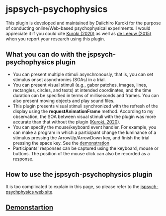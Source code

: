 # jspsych-psychophysics

This plugin is developed and maintained by Daiichiro Kuroki for the purpose of conducting online/Web-based psychophysical experiments. I would appreciate it if you could cite [Kuroki (2020)](https://rdcu.be/b5Nie) as well as [de Leeuw (2015)](https://link.springer.com/article/10.3758/s13428-014-0458-y) when you report your research using this plugin.

## What you can do with the jspsych-psychophysics plugin

- You can present multiple stimuli asynchronously, that is, you can set stimulus onset asynchronies (SOAs) in a trial.
- You can present visual stimuli (e.g., gabor patches, images, lines, rectangles, circles, and texts) at intended coordinates, and the time duration can be specified in terms of milliseconds and frames. You can also present moving objects and play sound files.
- This plugin presents visual stimuli synchronized with the refresh of the display using the **requestAnimationFrame** method. According to my observation, the SOA between visual stimuli with the plugin was more accurate than that without the plugin ([Kuroki, 2020](https://rdcu.be/b5Nie)).
- You can specify the mouse/keyboard event handler. For example, you can make a program in which a participant change the luminance of a stimulus pressing the ArrowUp/ArrowDown key, and finish the trial pressing the space key. See the [demonstration](https://www.hes.kyushu-u.ac.jp/~kurokid/jspsychophysics/demos/keyboard_event.html)
- Participants' responses can be captured using the keyboard, mouse or buttons. The position of the mouse click can also be recorded as a response.

## How to use the jspsych-psychophysics plugin

It is too complicated to explain in this page, so please refer to the [jspsych-psychphysics web site](https://jspsychophysics.hes.kyushu-u.ac.jp/).

## [Demonstartion](https://jspsychophysics.hes.kyushu-u.ac.jp/demo_explanation.html)

